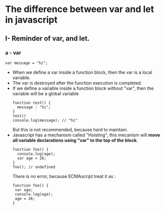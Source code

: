 # The difference between var and let in javascript 

## I- Reminder of var, and let.

### a - var
 ```
 var message = "hi";
 ```
- When we define a var inside a function block, then the var is a local variable.
- The var is destroyed after the function execution is completed.
- If we define a variable inside a function block without "var", then the variable will be a global variable
    ```
    function test() {
      message : "hi";
    }
    test()
    console.log(message); // "hi"
    ```
    But this is not recommended, because hard to maintain.
- Javascript has a mechanism called "Hoisting", this mecanism will **move all variable declarations using "var" to the top of the block**.
  ```
  function foo() {
    console.log(age);
    var age = 26;
  }
  foo(); // undefined
  ```
  There is no error, because ECMAscript treat it as :
  ```
  function foo() {
   var age;
   console.log(age);
   age = 26;
  }
  ```
